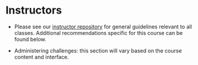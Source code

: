 # Instructors

- Please see our [instructor repository](https://github.com/fredhutchio/instructors) for general guidelines relevant to all classes. Additional recommendations specific for this course can be found below.

- Administering challenges: this section will vary based on the course content and interface.
